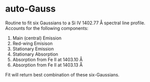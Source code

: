 # auto-Gauss

Routine to fit six Gaussians to a Si IV 1402.77 Å spectral line profile. Accounts for the following components:

1. Main (central) Emission
2. Red-wing Emisison 
3. Stationary Emission
4. Stationary Absorption 
5. Absorption from Fe II at 1403.10 Å
6. Absorption from Fe II at 1403.13 Å

Fit will return best combination of these six-Gaussians.